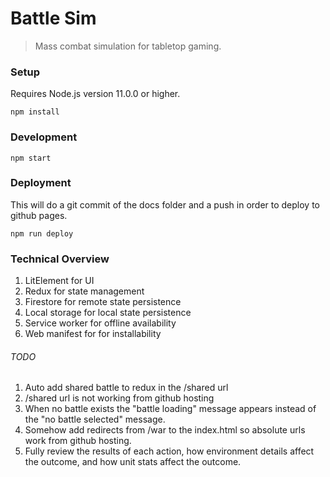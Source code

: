 # Battle Sim

> Mass combat simulation for tabletop gaming.

### Setup

Requires Node.js version 11.0.0 or higher.

`npm install`

### Development

`npm start`

### Deployment

This will do a git commit of the docs folder and a push in order to deploy to github pages.

```
npm run deploy
```

### Technical Overview

1. LitElement for UI
1. Redux for state management
1. Firestore for remote state persistence
1. Local storage for local state persistence
1. Service worker for offline availability
1. Web manifest for for installability

###### TODO

1. Auto add shared battle to redux in the /shared url
1. /shared url is not working from github hosting
1. When no battle exists the "battle loading" message appears instead of the "no battle selected" message.
1. Somehow add redirects from /war to the index.html so absolute urls work from github hosting.
1. Fully review the results of each action, how environment details affect the outcome, and how unit stats affect the outcome.
